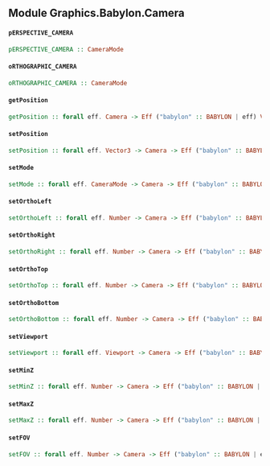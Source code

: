 ## Module Graphics.Babylon.Camera

#### `pERSPECTIVE_CAMERA`

``` purescript
pERSPECTIVE_CAMERA :: CameraMode
```

#### `oRTHOGRAPHIC_CAMERA`

``` purescript
oRTHOGRAPHIC_CAMERA :: CameraMode
```

#### `getPosition`

``` purescript
getPosition :: forall eff. Camera -> Eff ("babylon" :: BABYLON | eff) Vector3
```

#### `setPosition`

``` purescript
setPosition :: forall eff. Vector3 -> Camera -> Eff ("babylon" :: BABYLON | eff) Unit
```

#### `setMode`

``` purescript
setMode :: forall eff. CameraMode -> Camera -> Eff ("babylon" :: BABYLON | eff) Unit
```

#### `setOrthoLeft`

``` purescript
setOrthoLeft :: forall eff. Number -> Camera -> Eff ("babylon" :: BABYLON | eff) Unit
```

#### `setOrthoRight`

``` purescript
setOrthoRight :: forall eff. Number -> Camera -> Eff ("babylon" :: BABYLON | eff) Unit
```

#### `setOrthoTop`

``` purescript
setOrthoTop :: forall eff. Number -> Camera -> Eff ("babylon" :: BABYLON | eff) Unit
```

#### `setOrthoBottom`

``` purescript
setOrthoBottom :: forall eff. Number -> Camera -> Eff ("babylon" :: BABYLON | eff) Unit
```

#### `setViewport`

``` purescript
setViewport :: forall eff. Viewport -> Camera -> Eff ("babylon" :: BABYLON | eff) Unit
```

#### `setMinZ`

``` purescript
setMinZ :: forall eff. Number -> Camera -> Eff ("babylon" :: BABYLON | eff) Unit
```

#### `setMaxZ`

``` purescript
setMaxZ :: forall eff. Number -> Camera -> Eff ("babylon" :: BABYLON | eff) Unit
```

#### `setFOV`

``` purescript
setFOV :: forall eff. Number -> Camera -> Eff ("babylon" :: BABYLON | eff) Unit
```


